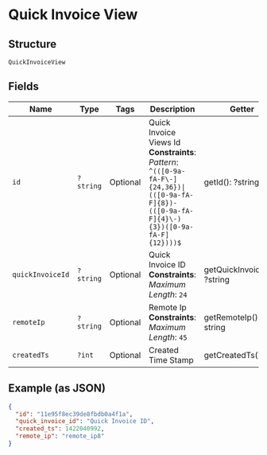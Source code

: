 
# Quick Invoice View

## Structure

`QuickInvoiceView`

## Fields

| Name | Type | Tags | Description | Getter | Setter |
|  --- | --- | --- | --- | --- | --- |
| `id` | `?string` | Optional | Quick Invoice Views Id<br>**Constraints**: *Pattern*: `^(([0-9a-fA-F\-]{24,36})\|(([0-9a-fA-F]{8})-(([0-9a-fA-F]{4}\-){3})([0-9a-fA-F]{12})))$` | getId(): ?string | setId(?string id): void |
| `quickInvoiceId` | `?string` | Optional | Quick Invoice ID<br>**Constraints**: *Maximum Length*: `24` | getQuickInvoiceId(): ?string | setQuickInvoiceId(?string quickInvoiceId): void |
| `remoteIp` | `?string` | Optional | Remote Ip<br>**Constraints**: *Maximum Length*: `45` | getRemoteIp(): ?string | setRemoteIp(?string remoteIp): void |
| `createdTs` | `?int` | Optional | Created Time Stamp | getCreatedTs(): ?int | setCreatedTs(?int createdTs): void |

## Example (as JSON)

```json
{
  "id": "11e95f8ec39de8fbdb0a4f1a",
  "quick_invoice_id": "Quick Invoice ID",
  "created_ts": 1422040992,
  "remote_ip": "remote_ip8"
}
```

